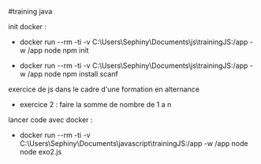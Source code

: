 #training java

init docker :
- docker run --rm -ti -v C:\Users\Sephiny\Documents\js\trainingJS:/app -w /app node npm init

- docker run --rm -ti -v C:\Users\Sephiny\Documents\js\trainingJS:/app -w /app node npm install scanf

exercice de js dans le cadre d'une formation en alternance

- exercice 2 : faire la somme de nombre de 1 a n 


lancer code avec docker :

 - docker run --rm -ti -v C:\Users\Sephiny\Documents\javascript\trainingJS:/app -w /app node node exo2.js